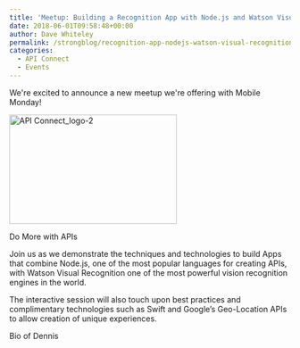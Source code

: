 ```yaml
---
title: 'Meetup: Building a Recognition App with Node.js and Watson Visual Recognition'
date: 2018-06-01T09:58:48+00:00
author: Dave Whiteley
permalink: /strongblog/recognition-app-nodejs-watson-visual-recognition/
categories:
  - API Connect
  - Events
---
```


We're excited to announce a new meetup we're offering with Mobile Monday! 
  
<!--more-->

[<img class="aligncenter size-medium wp-image-26973" src="{{site.url}}/blog-assets/2016/03/API-Connect_logo-2-e1457953111945-300x196.png" alt="API Connect_logo-2" width="300" height="196"  />]({{site.url}}/blog-assets/2016/03/API-Connect_logo-2-e1457953111945.png)

Do More with APIs

Join us as we demonstrate the techniques and technologies to build Apps that combine Node.js, one of the most popular languages for creating APIs, with Watson Visual Recognition one of the most powerful vision recognition engines in the world.

The interactive session will also touch upon best practices and complimentary technologies such as Swift and Google’s Geo-Location APIs to allow creation of unique experiences.

Bio of Dennis
